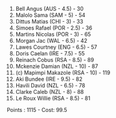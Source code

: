 1.  Bell Angus (AUS - 4.5) - 30
2.  Malolo Sama (SAM - 5) - 54
3.  Dittus Matias (CHI - 3) - 33
4.  Simoes Rafael (POR - 2.5) - 36
5.  Martins Nicolas (POR - 3) - 65
6.  Morgan Jac (WAL - 6.5) - 42
7.  Lawes Courtney (ENG - 6.5) - 57
8.  Doris Caelan (IRE - 7.5) - 55
9.  Reinach Cobus (RSA - 8.5) - 89
10. Mckenzie Damian (NZL - 10) - 87
11. (c) Mapimpi Makazole (RSA - 10) - 119
12. Aki Bundee (IRE - 9.5) - 82
13. Havili David (NZL - 6.5) - 78
14. Clarke Caleb (NZL - 8) - 88
15. Le Roux Willie (RSA - 8.5) - 81

Points : 1115 - Cost: 99.5
